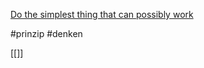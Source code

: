 
[Do the simplest thing that can possibly work](https://wiki.c2.com/?DoTheSimplestThingThatCouldPossiblyWork)

#prinzip
#denken

[[]]